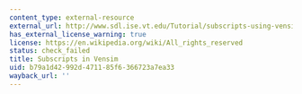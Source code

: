 ```yaml
---
content_type: external-resource
external_url: http://www.sdl.ise.vt.edu/Tutorial/subscripts-using-vensim.html
has_external_license_warning: true
license: https://en.wikipedia.org/wiki/All_rights_reserved
status: check_failed
title: Subscripts in Vensim
uid: b79a1d42-992d-4711-85f6-366723a7ea33
wayback_url: ''
---
```

